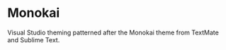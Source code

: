 Monokai
=======

Visual Studio theming patterned after the Monokai theme from TextMate and Sublime Text.
